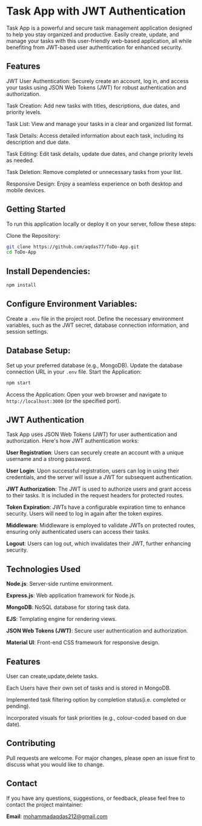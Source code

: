 # Task App with JWT Authentication

Task App is a powerful and secure task management application designed to help you stay organized and productive. Easily create, update, and manage your tasks with this user-friendly web-based application, all while benefiting from JWT-based user authentication for enhanced security.

## Features
JWT User Authentication: Securely create an account, log in, and access your tasks using JSON Web Tokens (JWT) for robust authentication and authorization.

Task Creation: Add new tasks with titles, descriptions, due dates, and priority levels.

Task List: View and manage your tasks in a clear and organized list format.

Task Details: Access detailed information about each task, including its description and due date.

Task Editing: Edit task details, update due dates, and change priority levels as needed.

Task Deletion: Remove completed or unnecessary tasks from your list.

Responsive Design: Enjoy a seamless experience on both desktop and mobile devices.

## Getting Started
To run this application locally or deploy it on your server, follow these steps:

Clone the Repository:

```bash
git clone https://github.com/aqdas77/ToDo-App.git
cd ToDo-App
```
## Install Dependencies:
```bash
npm install
```
## Configure Environment Variables:

Create a `.env` file in the project root.
Define the necessary environment variables, such as the JWT secret, database connection information, and session settings.

## Database Setup:

Set up your preferred database (e.g., MongoDB).
Update the database connection URL in your `.env` file.
Start the Application:

```bash
npm start
```
Access the Application:
Open your web browser and navigate to ```http://localhost:3000``` (or the specified port).

## JWT Authentication
Task App uses JSON Web Tokens (JWT) for user authentication and authorization. Here's how JWT authentication works:

**User Registration**: Users can securely create an account with a unique username and a strong password.

**User Login**: Upon successful registration, users can log in using their credentials, and the server will issue a JWT for subsequent authentication.

**JWT Authorization**: The JWT is used to authorize users and grant access to their tasks. It is included in the request headers for protected routes.

**Token Expiration**: JWTs have a configurable expiration time to enhance security. Users will need to log in again after the token expires.

**Middleware**: Middleware is employed to validate JWTs on protected routes, ensuring only authenticated users can access their tasks.

**Logout**: Users can log out, which invalidates their JWT, further enhancing security.

## Technologies Used
**Node.js**: Server-side runtime environment.

**Express.js**: Web application framework for Node.js.

**MongoDB**: NoSQL database for storing task data.

**EJS**: Templating engine for rendering views.

**JSON Web Tokens (JWT)**: Secure user authentication and authorization.

**Material UI**: Front-end CSS framework for responsive design.

## Features
User can create,update,delete tasks.

Each Users have their own set of tasks and is stored in MongoDB.

Implemented task filtering option by completion status(i.e. completed or pending).

Incorporated visuals for task priorities (e.g., colour-coded based on due date).

## Contributing
Pull requests are welcome. For major changes, please open an issue first
to discuss what you would like to change.


## Contact
If you have any questions, suggestions, or feedback, please feel free to contact the project maintainer:

**Email**: mohammadaqdas212@gmail.com
